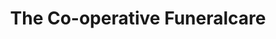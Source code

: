 ---
title: "The Co-operative Funeralcare"
url: /felixstowe/the-co-operative-funeralcare/
shop: funeral directors
---